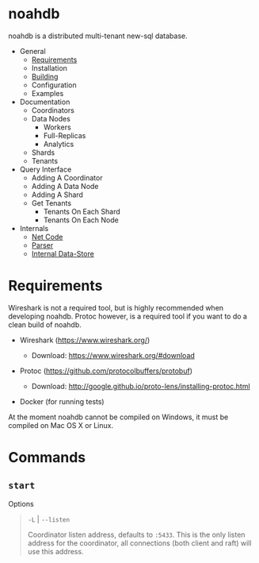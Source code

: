# noahdb

noahdb is a distributed multi-tenant new-sql database.

- General
    - [Requirements](/docs/README.md#requirements)
    - Installation
    - [Building](/docs/Building.md)
    - Configuration
    - Examples
- Documentation
    - Coordinators
    - Data Nodes
        - Workers
        - Full-Replicas
        - Analytics
    - Shards
    - Tenants
- Query Interface
    - Adding A Coordinator
    - Adding A Data Node
    - Adding A Shard
    - Get Tenants
        - Tenants On Each Shard
        - Tenants On Each Node
- Internals
    - [Net Code](/docs/NetCode.md)
    - [Parser](/docs/Parser.md)
    - [Internal Data-Store](/docs/InternalDatastore.md)
    
# Requirements

Wireshark is not a required tool, but is highly recommended when developing noahdb.
Protoc however, is a required tool if you want to do a clean build of noahdb.

- Wireshark (https://www.wireshark.org/)
    - Download: https://www.wireshark.org/#download
    
    
- Protoc (https://github.com/protocolbuffers/protobuf)
    - Download: http://google.github.io/proto-lens/installing-protoc.html
    
- Docker (for running tests)
    
At the moment noahdb cannot be compiled on Windows, it must be compiled on Mac OS X or Linux.

# Commands

## `start`
Options
> `-L` | `--listen`
>
> Coordinator listen address, defaults to `:5433`. This is the only listen address
for the coordinator, all connections (both client and raft) will use this address. 